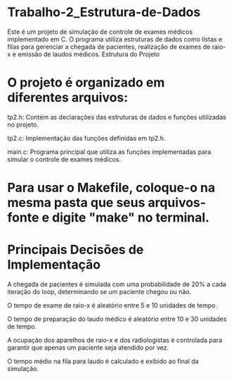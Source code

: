# Trabalho-2_Estrutura-de-Dados
Este é um projeto de simulação de controle de exames médicos implementado em C. O programa utiliza estruturas de dados como listas e filas para gerenciar a chegada de pacientes, realização de exames de raio-x e emissão de laudos médicos.
Estrutura do Projeto

# O projeto é organizado em diferentes arquivos:

tp2.h: Contém as declarações das estruturas de dados e funções utilizadas no projeto.

tp2.c: Implementação das funções definidas em tp2.h.

main.c: Programa principal que utiliza as funções implementadas para simular o controle de exames médicos.
    
# Para usar o Makefile, coloque-o na mesma pasta que seus arquivos-fonte e digite "make" no terminal.

# Principais Decisões de Implementação

A chegada de pacientes é simulada com uma probabilidade de 20% a cada iteração do loop, determinando se um paciente chegou ou não.

O tempo de exame de raio-x é aleatório entre 5 e 10 unidades de tempo.

O tempo de preparação do laudo médico é aleatório entre 10 e 30 unidades de tempo.

A ocupação dos aparelhos de raio-x e dos radiologistas é controlada para garantir que apenas um paciente seja atendido por vez.

O tempo médio na fila para laudo é calculado e exibido ao final da simulação.
    
